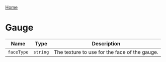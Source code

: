 [Home](https://wnp78.github.io/Sr2Xml/)

# Gauge


|Name|Type|Description|
|--|--|--|
|`faceType`|`string`|The texture to use for the face of the gauge.|



